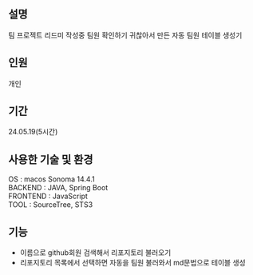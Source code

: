 ## 설명
팀 프로젝트 리드미 작성중 팀원 확인하기 귀찮아서 만든 자동 팀원 테이블 생성기

## 인원 
개인

## 기간
24.05.19(5시간)

## 사용한 기술 및 환경
OS : macos Sonoma 14.4.1  
BACKEND : JAVA, Spring Boot  
FRONTEND : JavaScript  
TOOL : SourceTree, STS3  

## 기능
- 이름으로 github회원 검색해서 리포지토리 불러오기
- 리포지토리 목록에서 선택하면 자동을 팀원 불러와서 md문법으로 테이블 생성
